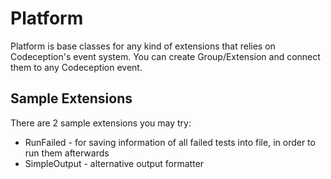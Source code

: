 # Platform

Platform is base classes for any kind of extensions that relies on Codeception's event system. You can create Group/Extension and connect them to any Codeception event.

## Sample Extensions

There are 2 sample extensions you may try:

* RunFailed - for saving information of all failed tests into file, in order to run them afterwards
* SimpleOutput - alternative output formatter